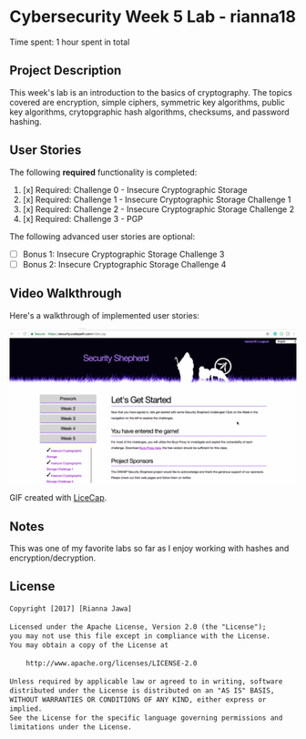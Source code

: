 # Cybersecurity Week 5 Lab - rianna18

Time spent: 1 hour spent in total

## Project Description

This week's lab is an introduction to the basics of cryptography. The topics covered are encryption, simple ciphers, symmetric key algorithms, public key algorithms, crytopgraphic hash algorithms, checksums, and password hashing.
## User Stories

The following **required** functionality is completed:

1. [x]  Required: Challenge 0 - Insecure Cryptographic Storage
2. [x]  Required: Challenge 1 - Insecure Cryptographic Storage Challenge 1
3. [x]  Required: Challenge 2 - Insecure Cryptographic Storage Challenge 2
4. [x]  Required: Challenge 3 - PGP

The following advanced user stories are optional:

* [ ]  Bonus 1: Insecure Cryptographic Storage Challenge 3
* [ ]  Bonus 2: Insecure Cryptographic Storage Challenge 4

## Video Walkthrough

Here's a walkthrough of implemented user stories:

<img src='Week5Lab.gif' width='' alt='Video Walkthrough' />

GIF created with [LiceCap](http://www.cockos.com/licecap/).

## Notes

This was one of my favorite labs so far as I enjoy working with hashes and encryption/decryption.

## License

    Copyright [2017] [Rianna Jawa]

    Licensed under the Apache License, Version 2.0 (the "License");
    you may not use this file except in compliance with the License.
    You may obtain a copy of the License at

        http://www.apache.org/licenses/LICENSE-2.0

    Unless required by applicable law or agreed to in writing, software
    distributed under the License is distributed on an "AS IS" BASIS,
    WITHOUT WARRANTIES OR CONDITIONS OF ANY KIND, either express or implied.
    See the License for the specific language governing permissions and
    limitations under the License.
